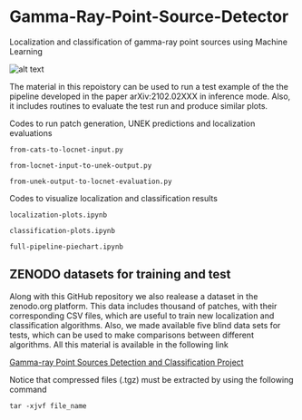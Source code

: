 # Gamma-Ray-Point-Source-Detector
Localization and classification of gamma-ray point sources using Machine Learning

![alt text](https://github.com/bapanes/Gamma-Ray-Point-Source-Detector/blob/main/figures/full-pipeline-high-lat-pie.png)

The material in this repoistory can be used to run a test example of the the pipeline developed in the paper arXiv:2102.02XXX in inference mode. Also, it includes routines to evaluate the test run and produce similar plots. 

Codes to run patch generation, UNEK predictions and localization evaluations

```
from-cats-to-locnet-input.py

from-locnet-input-to-unek-output.py

from-unek-output-to-locnet-evaluation.py
```

Codes to visualize localization and classification results

```
localization-plots.ipynb

classification-plots.ipynb

full-pipeline-piechart.ipynb
```

## ZENODO datasets for training and test

Along with this GitHub repository we also realease a dataset in the zenodo.org platform. This data includes thousand of patches, with their corresponding CSV files, which are useful to train new localization and classification algorithms. Also, we made available five blind data sets for tests, which can be used to make comparisons between different algorithms. All this material is available in the following link

[Gamma-ray Point Sources Detection and Classification Project](https://zenodo.org/record/4587205#.YFOKBSPhD_Q)

Notice that compressed files (.tgz) must be extracted by using the following command

```
tar -xjvf file_name 
```

